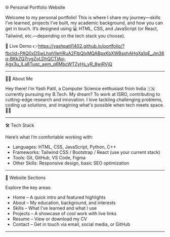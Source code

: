 

🌐 Personal Portfolio Website

Welcome to my personal portfolio! This is where I share my journey—skills I’ve learned, projects I’ve built, my academic background, and how you can get in touch. It’s designed using 💻 HTML, CSS, and JavaScript (or React, Tailwind, etc.—depending on the tech stack you choose).

📌 Live Demo
👉https://yashpatil1402.github.io/portfolio/?fbclid=PAQ0xDSwLhoh1leHRuA2FlbQIxMQABpxKbXWBsphAHgXa1qE_Jm38q-BKkZQ7rygZoLDhQCTIAq-Agx3u_lLa8Tuqc_aem_q6MbcWTZyHs_yR_8wjRVjQ

---

🧑‍💻 About Me

Hey there! I’m Yash Patil, a Computer Science enthusiast from India 🇮🇳 currently pursuing my B.Tech. My dream? To work at ISRO, contributing to cutting-edge research and innovation. I love tackling challenging problems, coding up solutions, and imagining what's possible when tech meets space. 🌌🚀

---

🛠️ Tech Stack

Here’s what I’m comfortable working with:

- Languages: HTML, CSS, JavaScript, Python, C++
- Frameworks: Tailwind CSS / Bootstrap / React (use your current stack)
- Tools: Git, GitHub, VS Code, Figma
- Other Skills: Responsive design, basic SEO optimization

---

📂 Website Sections

Explore the key areas:

- Home – A quick intro and featured highlights
- About – My education, background, and interests
- Skills – What I’ve learned and what I use
- Projects – A showcase of cool work with live links
- Resume – View or download my CV
- Contact – Get in touch via email, social media, or GitHub

---

 